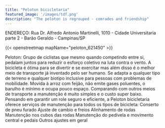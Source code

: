 ```yaml
---
title: "Peloton bicicletaria"
featured_image: '/images/tdf.png'
description: "The peloton is regrouped - comrades and friendship"
---
```

ENDEREÇO:
Rua Dr. Alfredo Antonio Martinelli, 1010 - Cidade Universitaria parte 2 - Barão Geraldo - Campinas/SP

{{< openstreetmap mapName="peloton_621450" >}}


Peloton: Grupo de ciclistas  que mesmo quando competindo entre si, pedalam juntos para reduzir o esforço coletivo na luta contra o vento.
A bicicleta é ótima para se divertir e se exercitar mas além disso é o melhor meio de transporte já inventado pelo ser humano. Se adapta a qualquer tipo de terreno e qualquer biotipo inclusive para pessoas com problemas de mobilidade. Movida à arroz com feijão, não emite gases poluentes, o barulho é mínimo e ocupa pouco espaço. Comparando com outros meios de transporte a manutenção é muito simples e o custo super baixo.
Pensando em garantir um role seguro e eficiente, a Peloton bicicletaria  oferece serviços de manutenção para todos os tipos de bicicleta:
Conserto de pneu furado
Ajuste de cambio e freios
Alinhamento de rodas
Manutenção nos cubos das rodas
Manutenção do pedivela e movimento central e pedais
Outros ajustes em geral
